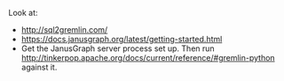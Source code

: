 Look at:
* http://sql2gremlin.com/
* https://docs.janusgraph.org/latest/getting-started.html
* Get the JanusGraph server process set up. Then run http://tinkerpop.apache.org/docs/current/reference/#gremlin-python against it.
